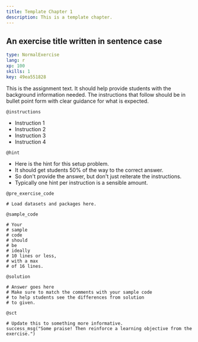 ```yaml
---
title: Template Chapter 1
description: This is a template chapter.
---
```


## An exercise title written in sentence case

```yaml
type: NormalExercise
lang: r
xp: 100
skills: 1
key: 49ea551828
```

This is the assignment text. It should help provide students with the background information needed.
The instructions that follow should be in bullet point form with clear guidance for what is expected.

`@instructions`
- Instruction 1
- Instruction 2
- Instruction 3
- Instruction 4

`@hint`
- Here is the hint for this setup problem. 
- It should get students 50% of the way to the correct answer.
- So don't provide the answer, but don't just reiterate the instructions.
- Typically one hint per instruction is a sensible amount.

`@pre_exercise_code`

```{r}
# Load datasets and packages here.
```

`@sample_code`

```{r}
# Your
# sample
# code
# should
# be
# ideally
# 10 lines or less,
# with a max
# of 16 lines.
```

`@solution`

```{r}
# Answer goes here
# Make sure to match the comments with your sample code
# to help students see the differences from solution
# to given.
```

`@sct`

```{r}
# Update this to something more informative.
success_msg("Some praise! Then reinforce a learning objective from the exercise.")
```
